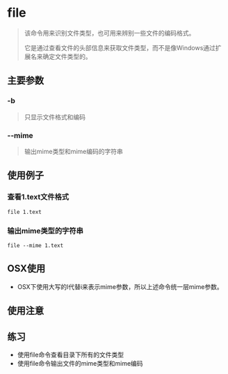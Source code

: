 # file

> 该命令用来识别文件类型，也可用来辨别一些文件的编码格式。
>
> 它是通过查看文件的头部信息来获取文件类型，而不是像Windows通过扩展名来确定文件类型的。



## 主要参数

### -b

> 只显示文件格式和编码



### --mime

> 输出mime类型和mime编码的字符串



## 使用例子

### 查看1.text文件格式

`file 1.text `



### 输出mime类型的字符串

`file --mime 1.text`



## OSX使用

- OSX下使用大写的I代替i来表示mime参数，所以上述命令统一层mime参数。



## 使用注意



## 练习

- 使用file命令查看目录下所有的文件类型
- 使用file命令输出文件的mime类型和mime编码



